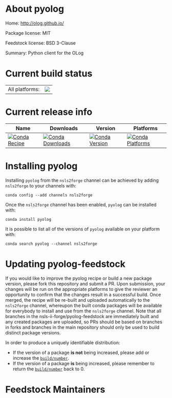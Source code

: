 About pyolog
============

Home: http://olog.github.io/

Package license: MIT

Feedstock license: BSD 3-Clause

Summary: Python client for the OLog



Current build status
====================


<table><tr><td>All platforms:</td>
    <td>
      <a href="https://dev.azure.com/nsls2forge/nsls2forge/_build/latest?definitionId=60&branchName=master">
        <img src="https://dev.azure.com/nsls2forge/nsls2forge/_apis/build/status/pyolog-feedstock?branchName=master">
      </a>
    </td>
  </tr>
</table>

Current release info
====================

| Name | Downloads | Version | Platforms |
| --- | --- | --- | --- |
| [![Conda Recipe](https://img.shields.io/badge/recipe-pyolog-green.svg)](https://anaconda.org/nsls2forge/pyolog) | [![Conda Downloads](https://img.shields.io/conda/dn/nsls2forge/pyolog.svg)](https://anaconda.org/nsls2forge/pyolog) | [![Conda Version](https://img.shields.io/conda/vn/nsls2forge/pyolog.svg)](https://anaconda.org/nsls2forge/pyolog) | [![Conda Platforms](https://img.shields.io/conda/pn/nsls2forge/pyolog.svg)](https://anaconda.org/nsls2forge/pyolog) |

Installing pyolog
=================

Installing `pyolog` from the `nsls2forge` channel can be achieved by adding `nsls2forge` to your channels with:

```
conda config --add channels nsls2forge
```

Once the `nsls2forge` channel has been enabled, `pyolog` can be installed with:

```
conda install pyolog
```

It is possible to list all of the versions of `pyolog` available on your platform with:

```
conda search pyolog --channel nsls2forge
```




Updating pyolog-feedstock
=========================

If you would like to improve the pyolog recipe or build a new
package version, please fork this repository and submit a PR. Upon submission,
your changes will be run on the appropriate platforms to give the reviewer an
opportunity to confirm that the changes result in a successful build. Once
merged, the recipe will be re-built and uploaded automatically to the
`nsls2forge` channel, whereupon the built conda packages will be available for
everybody to install and use from the `nsls2forge` channel.
Note that all branches in the nsls-ii-forge/pyolog-feedstock are
immediately built and any created packages are uploaded, so PRs should be based
on branches in forks and branches in the main repository should only be used to
build distinct package versions.

In order to produce a uniquely identifiable distribution:
 * If the version of a package **is not** being increased, please add or increase
   the [``build/number``](https://conda.io/docs/user-guide/tasks/build-packages/define-metadata.html#build-number-and-string).
 * If the version of a package **is** being increased, please remember to return
   the [``build/number``](https://conda.io/docs/user-guide/tasks/build-packages/define-metadata.html#build-number-and-string)
   back to 0.

Feedstock Maintainers
=====================


